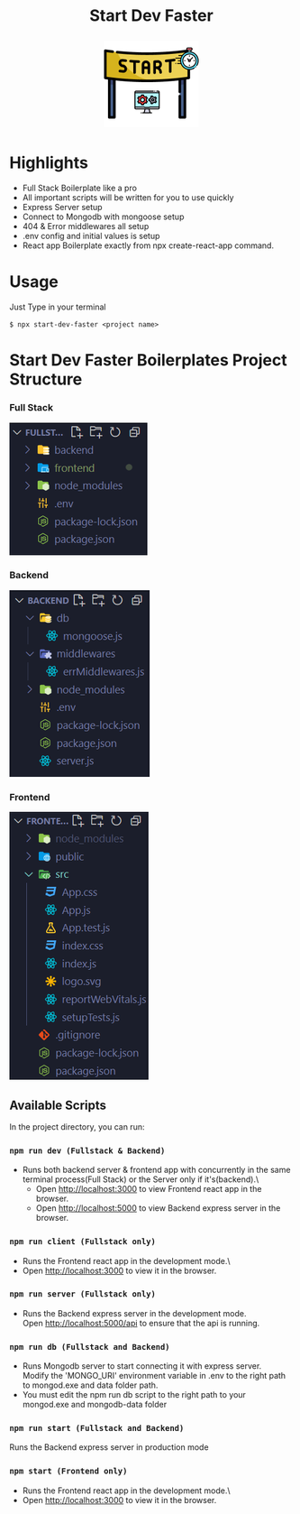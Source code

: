 <h1 align="center">Start Dev Faster
<p align="center"><img src="/images/Logo.png"/></p></h1>

# Highlights

- Full Stack Boilerplate like a pro
- All important scripts will be written for you to use quickly
- Express Server setup
- Connect to Mongodb with mongoose setup
- 404 & Error middlewares all setup
- .env config and initial values is setup
- React app Boilerplate exactly from npx create-react-app command.

# Usage

Just Type in your terminal

```shell
$ npx start-dev-faster <project name>
```

# Start Dev Faster Boilerplates Project Structure

### Full Stack

<img src="/images/fullstack.png"/>

### Backend

<img src="/images/backend.png"/>

### Frontend

<img src="/images/frontend.png"/>

## Available Scripts

In the project directory, you can run:

### `npm run dev (Fullstack & Backend)`

- Runs both backend server & frontend app with concurrently in the same terminal process(Full Stack) or the Server only if it's(backend).\
  - Open [http://localhost:3000](http://localhost:3000) to view Frontend react app in the browser.
  - Open [http://localhost:5000](http://localhost:5000) to view Backend express server in the browser.

### `npm run client (Fullstack only)`

- Runs the Frontend react app in the development mode.\
- Open [http://localhost:3000](http://localhost:3000) to view it in the browser.

### `npm run server (Fullstack only)`

- Runs the Backend express server in the development mode.\
  Open [http://localhost:5000/api](http://localhost:5000/api) to ensure that the api is running.

### `npm run db (Fullstack and Backend)`

- Runs Mongodb server to start connecting it with express server.\
  Modify the 'MONGO_URI' environment variable in .env to the right path to mongod.exe and data folder path.
- You must edit the npm run db script to the right path to your mongod.exe and mongodb-data folder

### `npm run start (Fullstack and Backend)`

Runs the Backend express server in production mode

### `npm start (Frontend only)`

- Runs the Frontend react app in the development mode.\
- Open [http://localhost:3000](http://localhost:3000) to view it in the browser.
